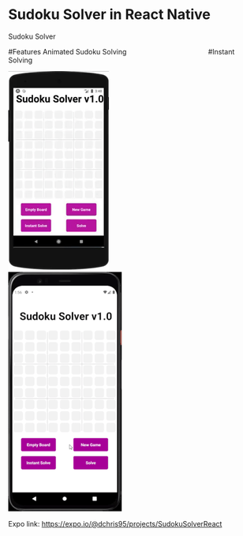 # Sudoku Solver in React Native
Sudoku Solver

#Features Animated Sudoku Solving &nbsp; &nbsp; &nbsp; &nbsp; &nbsp; &nbsp; &nbsp; &nbsp; &nbsp; &nbsp; &nbsp;&nbsp;&nbsp;&nbsp;&nbsp;&nbsp;&nbsp;&nbsp;&nbsp;&nbsp;&nbsp;&nbsp;&nbsp;&nbsp;&nbsp;&nbsp;&nbsp;&nbsp;&nbsp;&nbsp; #Instant Solving

![](sudokusolveranimation.gif) &nbsp; &nbsp; &nbsp; &nbsp; &nbsp; &nbsp; &nbsp; &nbsp; &nbsp; &nbsp;&nbsp;&nbsp;&nbsp;&nbsp;&nbsp;&nbsp;&nbsp;&nbsp;&nbsp;&nbsp;&nbsp;&nbsp;&nbsp;&nbsp;&nbsp;&nbsp;&nbsp;&nbsp;&nbsp;&nbsp; ![](sudokusolverdemoresized.gif)  






Expo link:
https://expo.io/@dchris95/projects/SudokuSolverReact
